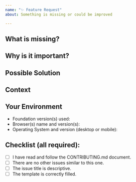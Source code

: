 ```yaml
---
name: "✨ Feature Request"
about: Something is missing or could be improved

---
```


<!--- --------------------------------------------------------------------- -->
<!---                 Please fill the following template                    -->
<!---                 Your issue may be ignored otherwise                   -->
<!--- --------------------------------------------------------------------- -->
<!---  Only submit feature requests here. For help or questions to the      -->
<!---  community, see the forum: https://foundation.zurb.com/forum          -->

## What is missing?
<!--- What you want to be added or improved and how you would use it?       -->

## Why is it important?
<!--- Why would this feature benefit everyone? What is the current          -->
<!--- workaround and how is it insufficient or inadequate?                  -->

## Possible Solution
<!--- Not obligatory, but suggest a fix/reason for the bug,                 -->
<!--- or ideas how to implement the addition or change.                     -->

## Context
<!--- How has this issue affected you? What are you trying to accomplish?   -->
<!--- Providing context helps us come up with a solution that is most       -->
<!--- useful in the real world                                              -->

## Your Environment
<!--- Include as many relevant details about the context and environment    -->
<!--- you're using. You can also provide logs if relevant.                  -->
- Foundation version(s) used:
- Browser(s) name and version(s):
- Operating System and version (desktop or mobile):

## Checklist (all required):
<!--- Go over all the following points, and put an `x` in the boxes.        -->
<!--- If you're unsure about any of these, don't hesitate to ask.           -->
- [ ] I have read and follow the CONTRIBUTING.md document.
- [ ] There are no other issues similar to this one.
- [ ] The issue title is descriptive.
- [ ] The template is correctly filled.

<!--- --------------------------------------------------------------------- -->
<!---       For more information, see the CONTRIBUTING.md document          -->
<!---            Thank you for your issue and happy coding ;)               -->
<!--- --------------------------------------------------------------------- -->
